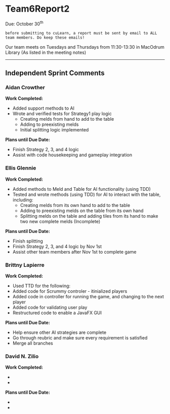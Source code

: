 # Team6Report2

Due: October 30<sup>th</sup>

    before submitting to cuLearn, a report must be sent by email to ALL team members. Do keep these emails!

Our team meets on Tuesdays and Thursdays from 11:30-13:30 in MacOdrum Library (As listed in the meeting notes)

---

## Independent Sprint Comments

### Aidan Crowther
__Work Completed:__

* Added support methods to AI
* Wrote and verified tests for Strategy1 play logic
    * Creating melds from hand to add to the table
    * Adding to preexisting melds
    * Initial splitting logic implemented

__Plans until Due Date:__

* Finish Strategy 2, 3, and 4 logic
* Assist with code housekeeping and gameplay integration

### Ellis Glennie
__Work Completed:__

* Added methods to Meld and Table for AI functionality (using TDD)
* Tested and wrote methods (using TDD) for AI to interact with the table, including:
    * Creating melds from its own hand to add to the table
    * Adding to preexisting melds on the table from its own hand
    * Splitting melds on the table and adding tiles from its hand to make two new complete melds (Incomplete)

__Plans until Due Date:__

* Finish splitting
* Finish Strategy 2, 3, and 4 logic by Nov 1st
* Assist other team members after Nov 1st to complete game

### Brittny Lapierre
__Work Completed:__

* Used TTD for the following:
* Added code for Scrummy controler - itinialized players
* Added code in controller for running the game, and changing to the next player
* Added code for validating user play
* Restructured code to enable a JavaFX GUI 

__Plans until Due Date:__

* Help ensure other AI strategies are complete
* Go through reubric and make sure every requirement is satisfied
* Merge all branches 

### David N. Zilio
__Work Completed:__

*
*


__Plans until Due Date:__

*
*




